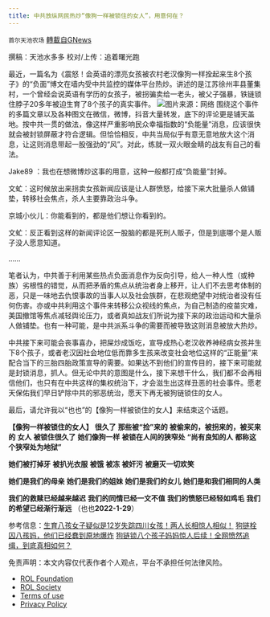 ```yaml
---
title: 中共放纵网民热炒“像狗一样被锁住的女人”，用意何在？
---
```

`首尔天池农场` [轉載自GNews](https://gnews.org/zh-hans/1942406/)

撰稿：天池水多多
校对/上传：追着曙光跑

最近，一篇名为《震怒！会英语的漂亮女孩被农村老汉像狗一样拴起来生8个孩子》的“负面”博文在墙内受中共监控的媒体平台热炒。讲述的是江苏徐州丰县董集村，一个曾经会说英语有学历的女孩子，被拐骗卖给一老头，被父子强暴，铁链锁住脖子20多年被迫生育了8个孩子的真实事件。
![](https://assets.gnews.org/wp-content/uploads/2022/02/WhatsApp-Image-2022-02-01-at-23.04.54.jpeg)图片来源：网络
围绕这个事件的多篇文章以及各种图文在微信，微博，抖音大量转发，底下的评论更是铺天盖地。按中共一贯的做法，像这样严重影响民众幸福指数的“负能量”消息，应该很快就会被封锁屏蔽才符合逻辑。但恰恰相反，中共当局似乎有意无意地放大这个消息，让这则消息带起一股强劲的“风”。对此，练就一双火眼金睛的战友有自己的看法。

Jake89 ：我也在想微博炒这事的用意，这种一般都打成“负能量”封掉。

文虻：这时候放出来拐卖女孩新闻应该是让人群愤怒，给接下来大批量杀人做铺垫，转移社会焦点，杀人主要靠政治斗争。

京城小伙儿：你能看到的，都是他们想让你看到的。

文虻：反正看到这样的新闻评论区一股脑的都是死刑人贩子，但是到底哪个是人贩子没人愿意知道。

……

笔者认为，中共善于利用某些热点负面消息作为反向引导，给人一种人性（或种族）劣根性的错觉，从而把矛盾的焦点从统治者身上移开，让人们不去思考体制的恶，只是一味地去仇恨事故的当事人以及社会族群，在悲观绝望中对统治者没有任何伤害。亦或中共利用这个事件来转移公众视线的焦点，为自己制造的疫苗灾难，美国撤馆等焦点减轻舆论压力，或者真如战友们所说为接下来的政治运动和大量杀人做铺垫。也有一种可能，是中共派系斗争的需要而被导致这则消息被放大热炒。

中共接下来可能会丧事喜办，把屎炒成饭吃，宣导成热心老汉收养神经病女孩并生下8个孩子，或者老汉因社会地位低而靠多生孩来改变社会地位这样的“正能量”来配合当下的三胎四胎政策宣导的需要。如果达不到他们的宣传目的，接下来可能就是封锁消息，抓人。但无论中共的意图是什么，接下来想干什么，我们都不会再相信他们，也只有在中共这样的集权统治下，才会滋生出这样丑恶的社会事件。愿老天保佑我们早日铲除中共的邪恶统治，愿天下再无被狗链锁住的女人。

最后，请允许我以“也也”的【像狗一样被锁住的女人】来结束这个话题。

**【像狗一样被锁住的女人】**
**很久了**
**那些被“捡”来的**
**被偷来的，被拐来的，被买来的**
**女人**
**被锁住很久了**
**她们像狗一样**
**被锁在人间的狭窄处**
**“尚有良知的人**
**都称这个狭窄处为地狱”**

**她们被打掉牙**
**被扒光衣服**
**被饿**
**被冻**
**被奸污**
**被磨灭一切欢笑**

**她们是我们的母亲**
**她们是我们的姐妹**
**她们是我们的女儿**
**她们是和我们相同的人类**

**我们的救赎已经越来越迟**
**我们的同情已经一文不值**
**我们的愤怒已经轻如鸡毛**
**我们的希望已经渐行渐远**
（也也**2022-1-29**）

参考信息：[生育八孩女子疑似是12岁失踪四川女孩！两人长相惊人相似！](https://mp.weixin.qq.com/s/dWPJ71ff5dqLFr0SzVdi_Q)
 [狗链栓囚八孩妈，他们已经蠢到原地爆炸](https://mp.weixin.qq.com/s/1QsUbME73d5wbo1SR2LILg)
 [狗链锁八个孩子妈妈惊人后续！全网愤然追缉，到底真相如何？](https://mp.weixin.qq.com/s/8JyTxupeLyBDxRaF9VopOA)

 

免责声明：本文内容仅代表作者个人观点，平台不承担任何法律风险。

- [ROL Foundation](https://rolfoundation.org/)
- [ROL Society](https://rolsociety.org/)
- [Terms of use](https://gnews.org/terms-of-use-3/)
- [Privacy Policy](https://gnews.org/privacy-policy/)
